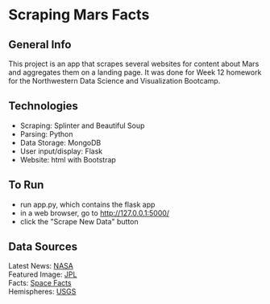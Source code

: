 # Scraping Mars Facts

## General Info

This project is an app that scrapes several websites for content about Mars and aggregates them on a landing page. It was done for Week 12 homework for the Northwestern Data Science and Visualization Bootcamp.

## Technologies

* Scraping: Splinter and Beautiful Soup
* Parsing: Python
* Data Storage: MongoDB
* User input/display: Flask
* Website: html with Bootstrap

## To Run

* run app.py, which contains the flask app
* in a web browser, go to http://127.0.0.1:5000/
* click the "Scrape New Data" button

## Data Sources

Latest News: [NASA](https://mars.nasa.gov/news/)<br>
Featured Image: [JPL](https://data-class-jpl-space.s3.amazonaws.com/JPL_Space/index.html)<br>
Facts: [Space Facts](https://space-facts.com/mars/)<br>
Hemispheres: [USGS](https://astrogeology.usgs.gov/search/results?q=hemisphere+enhanced&k1=target&v1=Mars)<br>
